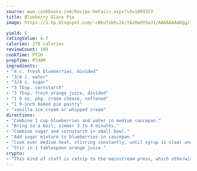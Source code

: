 ```yaml
---
source: www.cookbooks.com/Recipe-Details.aspx?id=1069353
title: Blueberry Glace Pie
image: https://1.bp.blogspot.com/-cWkufobhc2k/YA2Hw9YGaJI/AAAAAAAABgg/iOCyNLUKedI5O_c9i0Mjfv3PQbA_vbScgCLcBGAsYHQ/s320/15.png

yield: 5
ratingValue: 4.7
calories: 278 calories
reviewCount: 109
cookTime: PT2H
prepTime: PT40M
ingredients:
- "4 c. fresh blueberries, divided"
- "3/4 c. water"
- "3/4 c. sugar"
- "3 Tbsp. cornstarch"
- "3 Tbsp. fresh orange juice, divided"
- "1 8 oz. pkg. cream cheese, softened"
- "1 9-inch baked pie pastry"
- "vanilla ice cream or whipped cream"
directions:
- "Combine 1 cup blueberries and water in medium saucepan."
- "Bring to a boil; simmer 3 to 4 minutes."
- "Combine sugar and cornstarch in small bowl."
- "Add sugar mixture to blueberries in saucepan."
- "Cook over medium heat, stirring constantly, until syrup is clear and thickened."
- "Stir in 1 tablespoon orange juice."
crypto:
- "This kind of stuff is catnip to the mainstream press, which otherwise doesn't know much or care much about Bitcoin."
---
```

